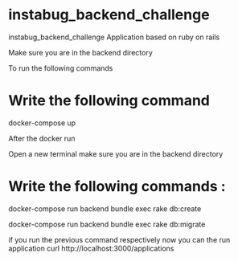 # instabug_backend_challenge

instabug_backend_challenge Application based on ruby on rails

Make sure you are in the backend directory

To run the following commands

# Write the following command

docker-compose up

After the docker run

Open a new terminal make sure you are in the backend directory

# Write the following commands :

docker-compose run backend bundle exec rake db:create

docker-compose run backend bundle exec rake db:migrate

if you run the previous command respectively now you can the run application curl http://localhost:3000/applications
